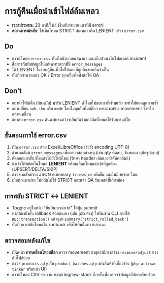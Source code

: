 # การกู้คืนเมื่อนำเข้าไฟล์ล้มเหลว

- **เวลาประมาณ**: 20 นาที/ไฟล์ (ขึ้นกับจำนวนแถวที่มี error)
- **สถานการณ์หลัก**: ใช้เมื่อโหมด STRICT ล้มเหลวหรือ LENIENT สร้าง `error.csv`

## Do
- ดาวน์โหลด `error.csv` ทันทีหลังระบบแสดงผล และเก็บสำเนาในโฟลเดอร์ incident
- สื่อสารกับทีมข้อมูลให้แก้เฉพาะแถวที่มี `error_messages`
- ใช้ LENIENT ในรอบกู้คืนเพื่อไม่ให้แถวที่ถูกต้องรอเกินจำเป็น
- บันทึกจำนวนแถว OK / Error ทุกครั้งเพื่อส่งต่อให้ QA

## Don’t
- อย่านำไฟล์เต็ม (ต้นฉบับ) มารัน LENIENT ซ้ำโดยไม่ลบแถวที่ผ่านแล้ว จะทำให้ยอดถูกบวกซ้ำ
- อย่าเปลี่ยน `sub_sku` หรือ `mode` โดยไม่คุยกับทีมสต็อก เพราะจะสร้าง movement ซ้ำหรือคลาดเคลื่อน
- อย่าลบ `error.csv` ต้นฉบับจนกว่าจะยืนยันว่าแถวผิดทั้งหมดได้รับการแก้ไข

## ขั้นตอนการใช้ error.csv
1. เปิด `error.csv` ด้วย Excel/LibreOffice (ระวัง encoding UTF-8)
2. อ่านคอลัมน์ `error_messages` เพื่อตรวจสอบสาเหตุ (เช่น qty ติดลบ, วันหมดอายุผิดรูปแบบ)
3. คัดลอกแถวที่แก้ไขแล้วไปยังไฟล์ใหม่ (รักษา header เดิมและลำดับคอลัมน์)
4. นำเข้าไฟล์ย่อยในโหมด **LENIENT** พร้อมเลือกโหมดนำเข้าที่ถูกต้อง (UPSERT/DELTA/SKIP)
5. ตรวจผลลัพธ์จาก JSON summary ว่า `rows_ok` เพิ่มขึ้น และไม่มี error ใหม่
6. เมื่อทุกแถวผ่าน ให้กลับไปใช้ STRICT และแจ้ง QA รันเทสต์ที่เกี่ยวข้อง

## การสลับ STRICT ↔ LENIENT
- Toggle อยู่ในหน้า "ยืนยันการนำเข้า" ใต้ปุ่ม submit
- หากต้องบังคับ rollback ด้วยตนเอง (เช่น job ค้าง) ให้รันผ่าน CLI ภายใต้ `DB::transaction()` แล้วดูค่า `summary['strict_rolled_back']`
- บันทึกการสลับโหมดใน runbook เพื่อให้ทีมอื่นทราบสถานะ

## ตรวจสอบหลังแก้ไข
- เปิดหน้า **การเคลื่อนไหวสต็อก** ตรวจ movement ล่าสุดว่ามีการสร้าง `receive/adjust` ตรงกับไฟล์ย่อย
- ตรวจ `products.qty` กับ `product_batches.qty` ของสินค้าที่เกี่ยวข้อง (`php artisan tinker` หรือหน้า UI)
- ดาวน์โหลด CSV รายงาน expiring/low-stock อีกครั้งเพื่อตรวจว่าข้อมูลอัปเดตเรียบร้อย
